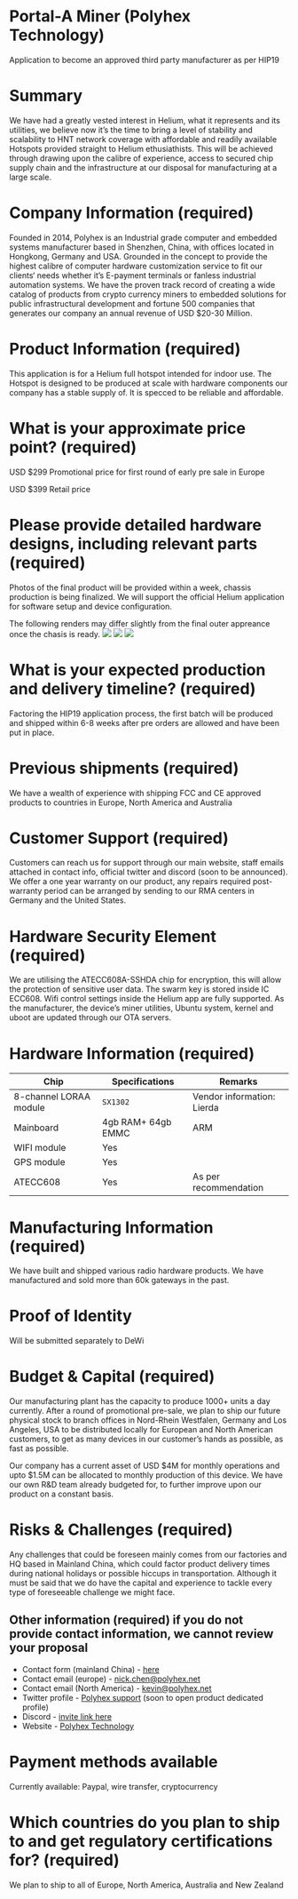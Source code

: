 
# Portal-A Miner (Polyhex Technology)

Application to become an approved third party manufacturer as per HIP19
# Summary
We have had a greatly vested  interest in Helium, what it represents and its utilities, we believe now it’s the time to bring a level of stability and scalability to HNT network coverage with affordable and readily available Hotspots provided straight to Helium ethusiathists. This will be achieved through drawing upon the calibre of experience, access to secured chip supply chain and the infrastructure at our disposal for manufacturing at a large scale. 
# Company Information (required)
Founded in 2014, Polyhex is an Industrial grade computer and embedded systems manufacturer based in Shenzhen, China, with offices located in Hongkong, Germany and USA. Grounded in the concept to provide the highest calibre of computer hardware customization service to fit our clients‘ needs whether it’s E-payment terminals or fanless industrial automation systems. We have the proven track record of creating a wide catalog of products from crypto currency miners to embedded solutions for public infrastructural development and fortune 500 companies that generates our company an annual revenue of USD $20-30 Million. 

# Product Information (required)
This application is for a Helium full hotspot intended for indoor use. 
The Hotspot is designed to be produced at scale with hardware components our company has a stable supply of. It is specced to be reliable and affordable. 


# What is your approximate price point? (required)
USD $299 Promotional price for first round of early pre sale in Europe

USD $399 Retail price 

# Please provide detailed hardware designs, including relevant parts (required)
Photos of the final product will be provided within a week, chassis production is being finalized. 
We will support the official Helium application for software setup and device configuration. 

The following renders may differ slightly from the final outer appreance once the chasis is ready. 
![](Polyhex1.png)
![](Polyhex2.png)
![](Polyhex3.png)


# What is your expected production and delivery timeline? (required)
Factoring the HIP19 application process, the first batch will be produced and shipped within 6-8 weeks after pre orders are allowed and have been put in place. 
# Previous shipments (required)
We have a wealth of experience with shipping FCC and CE approved products to countries in  Europe, North America and Australia 


# Customer Support (required)
Customers can reach us for support through our main website, staff emails attached in contact info, official twitter and discord (soon to be announced). 
We offer a one year warranty on our product, any repairs required post-warranty period can be arranged by sending to our RMA centers in Germany and the United States. 



# Hardware Security Element (required)
We are utilising the ATECC608A-SSHDA chip for encryption, this will allow the protection of sensitive user data. The swarm key is stored inside IC ECC608. 
Wifi control settings inside the Helium app are fully supported. 
As the manufacturer, the device’s miner utilities, Ubuntu system, kernel and uboot are updated through our OTA servers.


# Hardware Information (required)

Chip | Specifications | Remarks
--- | --- | ---
8-channel LORAA module | `SX1302` | Vendor information: Lierda
Mainboard | 4gb RAM+ 64gb EMMC |ARM 
WIFI module | Yes | 
GPS module | Yes | 
ATECC608 | Yes | As per recommendation


# Manufacturing Information (required)
We have built and shipped various radio hardware products. 
We have manufactured and sold more than 60k gateways in the past. 


# Proof of Identity
Will be submitted separately to DeWi

# Budget & Capital (required)
Our manufacturing plant has the capacity to produce 1000+ units a day currently. 
After a round of promotional pre-sale, we plan to ship our future physical stock to branch offices in Nord-Rhein Westfalen, Germany and Los Angeles, USA to be distributed locally for European and North American customers, to get as many devices in our customer’s hands as possible, as fast as possible. 

Our company has a current asset of USD $4M for monthly operations and upto $1.5M can be allocated to monthly production of this device. We have our own R&D team already budgeted for, to further improve upon our product on a constant basis. 


# Risks & Challenges (required)
Any challenges that could be foreseen mainly comes from our factories and HQ based in Mainland China, which could factor product delivery times during national holidays or possible hiccups in transportation. Although it must be said that we do have the capital and experience to tackle every type of foreseeable challenge we might face. 

## Other information (required) if you do not provide contact information, we cannot review your proposal
* Contact form (mainland China) - [here](http://www.polyhex.net/contact.html)
* Contact email (europe) - nick.chen@polyhex.net 
* Contact email (North America) - kevin@polyhex.net 
* Twitter profile - [Polyhex support](https://twitter.com/PolyhexSupport) (soon to open product dedicated profile) 
* Discord  - [invite link here](https://discord.gg/S4evNYmfyz)
* Website - [Polyhex Technology](http://www.polyhex.net/)

# Payment methods available 
Currently available: Paypal, wire transfer, cryptocurrency 
# Which countries do you plan to ship to and get regulatory certifications for? (required)
We plan to ship to all of Europe, North America, Australia and New Zealand

